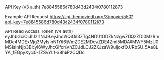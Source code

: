 API Key (v3 auth)
7e8845586d780d43d2434f0780112873

Example API Request
https://api.themoviedb.org/3/movie/550?api_key=7e8845586d780d43d2434f0780112873

API Read Access Token (v4 auth)
eyJhbGciOiJIUzI1NiJ9.eyJhdWQiOiI3ZTg4NDU1ODZkNzgwZDQzZDI0MzRmMDc4MDExMjg3MyIsInN1YiI6IjVmZDE2MDcwZDE4ZmI5MDA0MWY5MzU0MSIsInNjb3BlcyI6WyJhcGlfcmVhZCJdLCJ2ZXJzaW9uIjoxfQ.URbSU_5Ae8LYA_fEGpyXycI0-1ZSvYLf-x8hbP2CQDc
